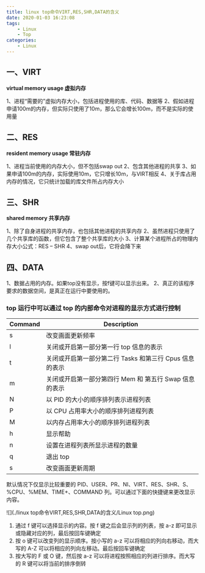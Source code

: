 ```yaml
---
title: linux top命令VIRT,RES,SHR,DATA的含义
date: 2020-01-03 16:23:08
tags:
	- Linux
	- Top
categories:
	- Linux
---
```


## 一、VIRT

**virtual memory usage 虚拟内存**

1、进程“需要的”虚拟内存大小，包括进程使用的库、代码、数据等
2、假如进程申请100m的内存，但实际只使用了10m，那么它会增长100m，而不是实际的使用量

## 二、RES

**resident memory usage 常驻内存**

1、进程当前使用的内存大小，但不包括swap out
2、包含其他进程的共享
3、如果申请100m的内存，实际使用10m，它只增长10m，与VIRT相反
4、关于库占用内存的情况，它只统计加载的库文件所占内存大小

## 三、SHR

**shared memory 共享内存**

1、除了自身进程的共享内存，也包括其他进程的共享内存
2、虽然进程只使用了几个共享库的函数，但它包含了整个共享库的大小
3、计算某个进程所占的物理内存大小公式：RES – SHR
4、swap out后，它将会降下来

## 四、DATA

1、数据占用的内存。如果top没有显示，按f键可以显示出来。
2、真正的该程序要求的数据空间，是真正在运行中要使用的。



### top 运行中可以通过 top 的内部命令对进程的显示方式进行控制

| Command | Description                                             |
| ------- | ------------------------------------------------------- |
| s       | 改变画面更新频率                                        |
| l       | 关闭或开启第一部分第一行 top 信息的表示                 |
| t       | 关闭或开启第一部分第二行 Tasks 和第三行 Cpus 信息的表示 |
| m       | 关闭或开启第一部分第四行 Mem 和 第五行 Swap 信息的表示  |
| N       | 以 PID 的大小的顺序排列表示进程列表                     |
| P       | 以 CPU 占用率大小的顺序排列进程列表                     |
| M       | 以内存占用率大小的顺序排列进程列表                      |
| h       | 显示帮助                                                |
| n       | 设置在进程列表所显示进程的数量                          |
| q       | 退出 top                                                |
| s       | 改变画面更新周期                                        |

默认情况下仅显示比较重要的 PID、USER、PR、NI、VIRT、RES、SHR、S、%CPU、%MEM、TIME+、COMMAND 列。可以通过下面的快捷键来更改显示内容。

![](./linux top命令VIRT,RES,SHR,DATA的含义/Linux top.png)

1. 通过 f 键可以选择显示的内容。按 f 键之后会显示列的列表，按 a-z 即可显示或隐藏对应的列，最后按回车键确定
2. 按 o 键可以改变列的显示顺序。按小写的 a-z 可以将相应的列向右移动，而大写的 A-Z 可以将相应的列向左移动。最后按回车键确定
3. 按大写的 F 或 O 键，然后按 a-z 可以将进程按照相应的列进行排序。而大写的 R 键可以将当前的排序倒转